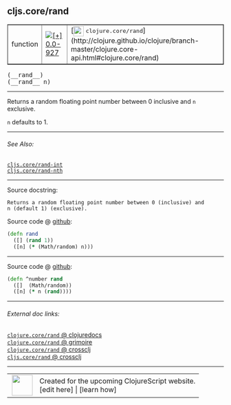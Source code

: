 ## cljs.core/rand



 <table border="1">
<tr>
<td>function</td>
<td><a href="https://github.com/cljsinfo/cljs-api-docs/tree/0.0-927"><img valign="middle" alt="[+] 0.0-927" title="Added in 0.0-927" src="https://img.shields.io/badge/+-0.0--927-lightgrey.svg"></a> </td>
<td>
[<img height="24px" valign="middle" src="http://i.imgur.com/1GjPKvB.png"> <samp>clojure.core/rand</samp>](http://clojure.github.io/clojure/branch-master/clojure.core-api.html#clojure.core/rand)
</td>
</tr>
</table>


 <samp>
(__rand__)<br>
</samp>
 <samp>
(__rand__ n)<br>
</samp>

---

Returns a random floating point number between 0 inclusive and `n` exclusive.

`n` defaults to 1.

---


###### See Also:

[`cljs.core/rand-int`](cljs.core_rand-int.md)<br>
[`cljs.core/rand-nth`](cljs.core_rand-nth.md)<br>

---


Source docstring:

```
Returns a random floating point number between 0 (inclusive) and
n (default 1) (exclusive).
```


Source code @ [github](https://github.com/clojure/clojurescript/blob/r2268/src/cljs/cljs/core.cljs#L7726-L7730):

```clj
(defn rand
  ([] (rand 1))
  ([n] (* (Math/random) n)))
```

<!--
Repo - tag - source tree - lines:

 <pre>
clojurescript @ r2268
└── src
    └── cljs
        └── cljs
            └── <ins>[core.cljs:7726-7730](https://github.com/clojure/clojurescript/blob/r2268/src/cljs/cljs/core.cljs#L7726-L7730)</ins>
</pre>

-->

---

Source code @ [github](https://github.com/clojure/clojurescript/blob/r2268/src/cljs/cljs/core.cljs#L1875-L1878):

```clj
(defn ^number rand
  ([]  (Math/random))
  ([n] (* n (rand))))
```

<!--
Repo - tag - source tree - lines:

 <pre>
clojurescript @ r2268
└── src
    └── cljs
        └── cljs
            └── <ins>[core.cljs:1875-1878](https://github.com/clojure/clojurescript/blob/r2268/src/cljs/cljs/core.cljs#L1875-L1878)</ins>
</pre>
-->

---


###### External doc links:

[`clojure.core/rand` @ clojuredocs](http://clojuredocs.org/clojure.core/rand)<br>
[`clojure.core/rand` @ grimoire](http://conj.io/store/v1/org.clojure/clojure/1.7.0-beta3/clj/clojure.core/rand/)<br>
[`clojure.core/rand` @ crossclj](http://crossclj.info/fun/clojure.core/rand.html)<br>
[`cljs.core/rand` @ crossclj](http://crossclj.info/fun/cljs.core.cljs/rand.html)<br>

---

 <table>
<tr><td>
<img valign="middle" align="right" width="48px" src="http://i.imgur.com/Hi20huC.png">
</td><td>
Created for the upcoming ClojureScript website.<br>
[edit here] | [learn how]
</td></tr></table>

[edit here]:https://github.com/cljsinfo/cljs-api-docs/blob/master/cljsdoc/cljs.core_rand.cljsdoc
[learn how]:https://github.com/cljsinfo/cljs-api-docs/wiki/cljsdoc-files

<!--

This information was too distracting to show to readers, but I'll leave it
commented here since it is helpful to:

- pretty-print the data used to generate this document
- and show how to retrieve that data



The API data for this symbol:

```clj
{:description "Returns a random floating point number between 0 inclusive and `n` exclusive.\n\n`n` defaults to 1.",
 :ns "cljs.core",
 :name "rand",
 :signature ["[]" "[n]"],
 :history [["+" "0.0-927"]],
 :type "function",
 :related ["cljs.core/rand-int" "cljs.core/rand-nth"],
 :full-name-encode "cljs.core_rand",
 :source {:code "(defn rand\n  ([] (rand 1))\n  ([n] (* (Math/random) n)))",
          :title "Source code",
          :repo "clojurescript",
          :tag "r2268",
          :filename "src/cljs/cljs/core.cljs",
          :lines [7726 7730]},
 :extra-sources ({:code "(defn ^number rand\n  ([]  (Math/random))\n  ([n] (* n (rand))))",
                  :title "Source code",
                  :repo "clojurescript",
                  :tag "r2268",
                  :filename "src/cljs/cljs/core.cljs",
                  :lines [1875 1878]}),
 :full-name "cljs.core/rand",
 :clj-symbol "clojure.core/rand",
 :docstring "Returns a random floating point number between 0 (inclusive) and\nn (default 1) (exclusive)."}

```

Retrieve the API data for this symbol:

```clj
;; from Clojure REPL
(require '[clojure.edn :as edn])
(-> (slurp "https://raw.githubusercontent.com/cljsinfo/cljs-api-docs/catalog/cljs-api.edn")
    (edn/read-string)
    (get-in [:symbols "cljs.core/rand"]))
```

-->
